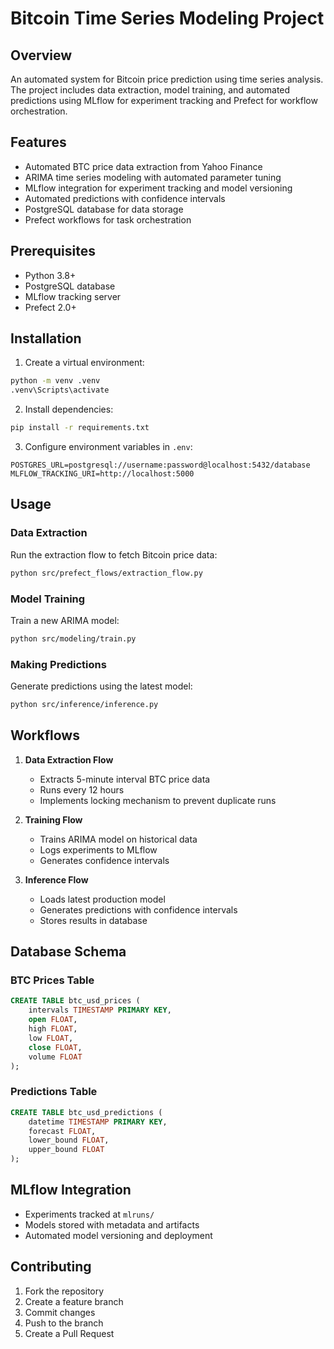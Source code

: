 # Bitcoin Time Series Modeling Project

## Overview
An automated system for Bitcoin price prediction using time series analysis. The project includes data extraction, model training, and automated predictions using MLflow for experiment tracking and Prefect for workflow orchestration.

## Features
- Automated BTC price data extraction from Yahoo Finance
- ARIMA time series modeling with automated parameter tuning
- MLflow integration for experiment tracking and model versioning
- Automated predictions with confidence intervals
- PostgreSQL database for data storage
- Prefect workflows for task orchestration

## Prerequisites
- Python 3.8+
- PostgreSQL database
- MLflow tracking server
- Prefect 2.0+

## Installation
1. Create a virtual environment:
```bash
python -m venv .venv
.venv\Scripts\activate
```

2. Install dependencies:
```bash
pip install -r requirements.txt
```

3. Configure environment variables in `.env`:
```env
POSTGRES_URL=postgresql://username:password@localhost:5432/database
MLFLOW_TRACKING_URI=http://localhost:5000
```

## Usage

### Data Extraction
Run the extraction flow to fetch Bitcoin price data:
```bash
python src/prefect_flows/extraction_flow.py
```

### Model Training
Train a new ARIMA model:
```bash
python src/modeling/train.py
```

### Making Predictions
Generate predictions using the latest model:
```bash
python src/inference/inference.py
```

## Workflows
1. **Data Extraction Flow**
   - Extracts 5-minute interval BTC price data
   - Runs every 12 hours
   - Implements locking mechanism to prevent duplicate runs

2. **Training Flow**
   - Trains ARIMA model on historical data
   - Logs experiments to MLflow
   - Generates confidence intervals

3. **Inference Flow**
   - Loads latest production model
   - Generates predictions with confidence intervals
   - Stores results in database

## Database Schema

### BTC Prices Table
```sql
CREATE TABLE btc_usd_prices (
    intervals TIMESTAMP PRIMARY KEY,
    open FLOAT,
    high FLOAT,
    low FLOAT,
    close FLOAT,
    volume FLOAT
);
```

### Predictions Table
```sql
CREATE TABLE btc_usd_predictions (
    datetime TIMESTAMP PRIMARY KEY,
    forecast FLOAT,
    lower_bound FLOAT,
    upper_bound FLOAT
);
```

## MLflow Integration
- Experiments tracked at `mlruns/`
- Models stored with metadata and artifacts
- Automated model versioning and deployment

## Contributing
1. Fork the repository
2. Create a feature branch
3. Commit changes
4. Push to the branch
5. Create a Pull Request


